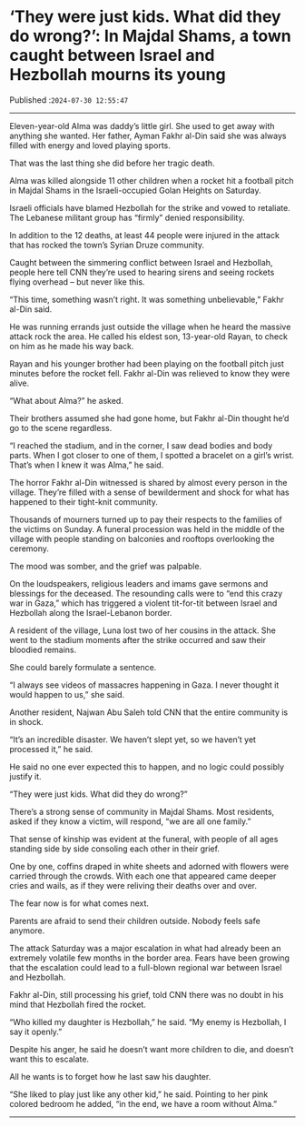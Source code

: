# ‘They were just kids. What did they do wrong?’: In Majdal Shams, a town caught between Israel and Hezbollah mourns its young

Published :`2024-07-30 12:55:47`

---

Eleven-year-old Alma was daddy’s little girl. She used to get away with anything she wanted. Her father, Ayman Fakhr al-Din said she was always filled with energy and loved playing sports.

That was the last thing she did before her tragic death.

Alma was killed alongside 11 other children when a rocket hit a football pitch in Majdal Shams in the Israeli-occupied Golan Heights on Saturday.

Israeli officials have blamed Hezbollah for the strike and vowed to retaliate. The Lebanese militant group has “firmly” denied responsibility.

In addition to the 12 deaths, at least 44 people were injured in the attack that has rocked the town’s Syrian Druze community.

Caught between the simmering conflict between Israel and Hezbollah, people here tell CNN they’re used to hearing sirens and seeing rockets flying overhead – but never like this.

“This time, something wasn’t right. It was something unbelievable,” Fakhr al-Din said.

He was running errands just outside the village when he heard the massive attack rock the area. He called his eldest son, 13-year-old Rayan, to check on him as he made his way back.

Rayan and his younger brother had been playing on the football pitch just minutes before the rocket fell. Fakhr al-Din was relieved to know they were alive.

“What about Alma?” he asked.

Their brothers assumed she had gone home, but Fakhr al-Din thought he’d go to the scene regardless.

“I reached the stadium, and in the corner, I saw dead bodies and body parts. When I got closer to one of them, I spotted a bracelet on a girl’s wrist. That’s when I knew it was Alma,” he said.

The horror Fakhr al-Din witnessed is shared by almost every person in the village. They’re filled with a sense of bewilderment and shock for what has happened to their tight-knit community.

Thousands of mourners turned up to pay their respects to the families of the victims on Sunday. A funeral procession was held in the middle of the village with people standing on balconies and rooftops overlooking the ceremony.

The mood was somber, and the grief was palpable.

On the loudspeakers, religious leaders and imams gave sermons and blessings for the deceased. The resounding calls were to “end this crazy war in Gaza,” which has triggered a violent tit-for-tit between Israel and Hezbollah along the Israel-Lebanon border.

A resident of the village, Luna lost two of her cousins in the attack. She went to the stadium moments after the strike occurred and saw their bloodied remains.

She could barely formulate a sentence.

“I always see videos of massacres happening in Gaza. I never thought it would happen to us,” she said.

Another resident, Najwan Abu Saleh told CNN that the entire community is in shock.

“It’s an incredible disaster. We haven’t slept yet, so we haven’t yet processed it,” he said.

He said no one ever expected this to happen, and no logic could possibly justify it.

“They were just kids. What did they do wrong?”

There’s a strong sense of community in Majdal Shams. Most residents, asked if they know a victim, will respond, “we are all one family.”

That sense of kinship was evident at the funeral, with people of all ages standing side by side consoling each other in their grief.

One by one, coffins draped in white sheets and adorned with flowers were carried through the crowds. With each one that appeared came deeper cries and wails, as if they were reliving their deaths over and over.

The fear now is for what comes next.

Parents are afraid to send their children outside. Nobody feels safe anymore.

The attack Saturday was a major escalation in what had already been an extremely volatile few months in the border area. Fears have been growing that the escalation could lead to a full-blown regional war between Israel and Hezbollah.

Fakhr al-Din, still processing his grief, told CNN there was no doubt in his mind that Hezbollah fired the rocket.

“Who killed my daughter is Hezbollah,” he said. “My enemy is Hezbollah, I say it openly.”

Despite his anger, he said he doesn’t want more children to die, and doesn’t want this to escalate.

All he wants is to forget how he last saw his daughter.

“She liked to play just like any other kid,” he said. Pointing to her pink colored bedroom he added, “in the end, we have a room without Alma.”

---

